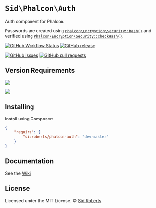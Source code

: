 # `Sid\Phalcon\Auth`

Auth component for Phalcon.

Passwords are created using [`Phalcon\Encryption\Security::hash()`](https://github.com/phalcon/cphalcon/blob/v5.0.0/phalcon/Encryption/Security.zep#L413) and verified using [`Phalcon\Encryption\Security::checkHash()`](https://github.com/phalcon/cphalcon/blob/v5.0.0/phalcon/Encryption/Security.zep#L133).



[![GitHub Workflow Status](https://img.shields.io/github/actions/workflow/status/SidRoberts/phalcon-auth/tests.yml?style=for-the-badge)](https://github.com/SidRoberts/phalcon-auth/actions)
[![GitHub release](https://img.shields.io/github/release/SidRoberts/phalcon-auth.svg?style=for-the-badge)]()

[![GitHub issues](https://img.shields.io/github/issues-raw/SidRoberts/phalcon-auth.svg?style=for-the-badge)](https://github.com/SidRoberts/phalcon-auth/issues)
[![GitHub pull requests](https://img.shields.io/github/issues-pr-raw/SidRoberts/phalcon-auth.svg?style=for-the-badge)](https://github.com/SidRoberts/phalcon-auth/pulls)



## Version Requirements

[![](https://img.shields.io/badge/Phalcon-%3E%3D%205.0.0-76C39B?style=for-the-badge)]()

[![](https://img.shields.io/badge/PHP-%3E%3D%208.0.0-777BB3?style=for-the-badge)]()



## Installing

Install using Composer:

```json
{
    "require": {
        "sidroberts/phalcon-auth": "dev-master"
    }
}
```



## Documentation

See the [Wiki](https://github.com/SidRoberts/phalcon-auth/wiki).



## License

Licensed under the MIT License.
© [Sid Roberts](https://github.com/SidRoberts)
